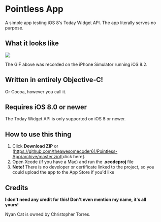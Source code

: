 # Pointless App
A simple app testing iOS 8's Today Widget API. The app literally serves no purpose.

## What it looks like
![](http://i.imgur.com/ZcOcxwm.gif)

The GIF above was recorded on the iPhone Simulator running iOS 8.2.

## Written in entirely Objective-C!
Or Cocoa, however you call it.

## Requires iOS 8.0 or newer
The Today Widget API is only supported on iOS 8 or newer.

## How to use this thing
1. Click **Download ZIP** or (https://github.com/theawesomecoder61/Pointless-App/archive/master.zip)[click here].
2. Open Xcode (if you have a Mac) and run the **.xcodeproj** file
3. **Note!** There is no developer or certificate linked to the project, so you could upload the app to the App Store if you'd like

## Credits
**I don't need any credit for this! Don't even mention my name, it's all yours!**

Nyan Cat is owned by Christopher Torres.
